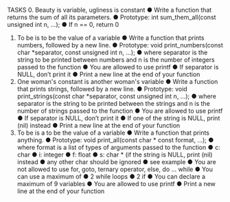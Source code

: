 TASKS
0. Beauty is variable, ugliness is constant
● Write a function that returns the sum of all its parameters.
● Prototype: int sum_them_all(const unsigned int n, ...);
● If n == 0, return 0
1. To be is to be the value of a variable
● Write a function that prints numbers, followed by a new line.
● Prototype: void print_numbers(const char *separator, const unsigned int n, ...);
● where separator is the string to be printed between numbers and n is the number of integers passed to
the function
● You are allowed to use printf
● If separator is NULL, don’t print it
● Print a new line at the end of your function
2. One woman's constant is another woman's variable
● Write a function that prints strings, followed by a new line.
● Prototype: void print_strings(const char *separator, const unsigned int n, ...);
● where separator is the string to be printed between the strings and n is the number of strings passed to
the function
● You are allowed to use printf
● If separator is NULL, don’t print it
● If one of the string is NULL, print (nil) instead
● Print a new line at the end of your function
3. To be is a to be the value of a variable
● Write a function that prints anything.
● Prototype: void print_all(const char * const format, ...);
● where format is a list of types of arguments passed to the function
● c: char
● i: integer
● f: float
● s: char * (if the string is NULL, print (nil) instead
● any other char should be ignored
● see example
● You are not allowed to use for, goto, ternary operator, else, do ... while
● You can use a maximum of
● 2 while loops
● 2 if
● You can declare a maximum of 9 variables
● You are allowed to use printf
● Print a new line at the end of your function
